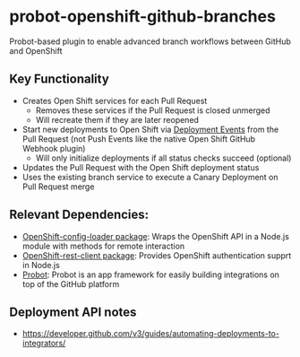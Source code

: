 # probot-openshift-github-branches
Probot-based plugin to enable advanced branch workflows between GitHub and OpenShift

## Key Functionality
* Creates Open Shift services for each Pull Request
  * Removes these services if the Pull Request is closed unmerged
  * Will recreate them if they are later reopened
* Start new deployments to Open Shift via [Deployment Events](https://developer.github.com/v3/repos/deployments/) from the Pull Request (not Push Events like the native Open Shift GitHub Webhook plugin)
  * Will only initialize deployments if all status checks succeed (optional)
* Updates the Pull Request with the Open Shift deployment status
* Uses the existing branch service to execute a Canary Deployment on Pull Request merge


## Relevant Dependencies:
* [OpenShift-config-loader package](https://www.npmjs.com/package/openshift-config-loader): Wraps the OpenShift API in a Node.js module with methods for remote interaction
* [OpenShift-rest-client package](https://www.npmjs.com/package/openshift-rest-client): Provides OpenShift authentication supprt in Node.js
* [Probot](https://probot.github.io): Probot is an app framework for easily building integrations on top of the GitHub platform

## Deployment API notes
* https://developer.github.com/v3/guides/automating-deployments-to-integrators/


